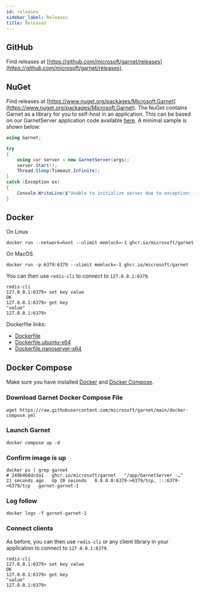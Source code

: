 ```yaml
---
id: releases
sidebar_label: Releases
title: Releases
---
```


## GitHub

Find releases at [https://github.com/microsoft/garnet/releases](https://github.com/microsoft/garnet/releases).

## NuGet

Find releases at [https://www.nuget.org/packages/Microsoft.Garnet](https://www.nuget.org/packages/Microsoft.Garnet). The NuGet
contains Garnet as a library for you to self-host in an application. This can be based on our GarnetServer
application code available [here](https://github.com/microsoft/garnet/blob/main/main/GarnetServer/Program.cs).
A minimal sample is shown below:

```cs
using Garnet;

try
{
    using var server = new GarnetServer(args);
    server.Start();
    Thread.Sleep(Timeout.Infinite);
}
catch (Exception ex)
{
    Console.WriteLine($"Unable to initialize server due to exception: {ex.Message}");
}
```

## Docker

On Linux

```console
docker run --network=host --ulimit memlock=-1 ghcr.io/microsoft/garnet
```

On MacOS

```console
docker run -p 6379:6379 --ulimit memlock=-1 ghcr.io/microsoft/garnet
```
You can then use `redis-cli` to connect to `127.0.0.1:6379`.

```console
redis-cli
127.0.0.1:6379> set key value
OK
127.0.0.1:6379> get key
"value"
127.0.0.1:6379>
```
Dockerfile links:
* [Dockerfile](https://github.com/microsoft/garnet/blob/main/Dockerfile)
* [Dockerfile.ubuntu-x64](https://github.com/microsoft/garnet/blob/main/Dockerfile.ubuntu-x64)
* [Dockerfile.nanoserver-x64](https://github.com/microsoft/garnet/blob/main/Dockerfile.nanoserver-x64)

## Docker Compose

Make sure you have installed [Docker](https://docs.docker.com/get-docker/) and [Docker Compose](https://docs.docker.com/compose/install/).

### Download Garnet Docker Compose File

```console
wget https://raw.githubusercontent.com/microsoft/garnet/main/docker-compose.yml
```

### Launch Garnet

```console
docker compose up -d
```

### Confirm image is up

```console
docker ps | grep garnet
# 249b468dcda1   ghcr.io/microsoft/garnet   "/app/GarnetServer -…"   21 seconds ago   Up 20 seconds   0.0.0.0:6379->6379/tcp, :::6379->6379/tcp   garnet-garnet-1
```

### Log follow

```console
docker logs -f garnet-garnet-1
```

### Connect clients

As before, you can then use `redis-cli` or any client library in your application to connect to `127.0.0.1:6379`.

```console
redis-cli
127.0.0.1:6379> set key value
OK
127.0.0.1:6379> get key
"value"
127.0.0.1:6379>
```
